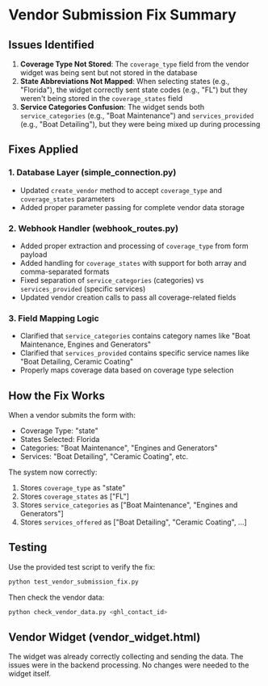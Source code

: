 # Vendor Submission Fix Summary

## Issues Identified

1. **Coverage Type Not Stored**: The `coverage_type` field from the vendor widget was being sent but not stored in the database
2. **State Abbreviations Not Mapped**: When selecting states (e.g., "Florida"), the widget correctly sent state codes (e.g., "FL") but they weren't being stored in the `coverage_states` field
3. **Service Categories Confusion**: The widget sends both `service_categories` (e.g., "Boat Maintenance") and `services_provided` (e.g., "Boat Detailing"), but they were being mixed up during processing

## Fixes Applied

### 1. Database Layer (simple_connection.py)
- Updated `create_vendor` method to accept `coverage_type` and `coverage_states` parameters
- Added proper parameter passing for complete vendor data storage

### 2. Webhook Handler (webhook_routes.py)
- Added proper extraction and processing of `coverage_type` from form payload
- Added handling for `coverage_states` with support for both array and comma-separated formats
- Fixed separation of `service_categories` (categories) vs `services_provided` (specific services)
- Updated vendor creation calls to pass all coverage-related fields

### 3. Field Mapping Logic
- Clarified that `service_categories` contains category names like "Boat Maintenance, Engines and Generators"
- Clarified that `services_provided` contains specific service names like "Boat Detailing, Ceramic Coating"
- Properly maps coverage data based on coverage type selection

## How the Fix Works

When a vendor submits the form with:
- Coverage Type: "state"
- States Selected: Florida
- Categories: "Boat Maintenance", "Engines and Generators"
- Services: "Boat Detailing", "Ceramic Coating", etc.

The system now correctly:
1. Stores `coverage_type` as "state"
2. Stores `coverage_states` as ["FL"]
3. Stores `service_categories` as ["Boat Maintenance", "Engines and Generators"]
4. Stores `services_offered` as ["Boat Detailing", "Ceramic Coating", ...]

## Testing

Use the provided test script to verify the fix:
```bash
python test_vendor_submission_fix.py
```

Then check the vendor data:
```bash
python check_vendor_data.py <ghl_contact_id>
```

## Vendor Widget (vendor_widget.html)

The widget was already correctly collecting and sending the data. The issues were in the backend processing. No changes were needed to the widget itself.